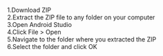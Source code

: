 1.Download ZIP <br>
2.Extract the ZIP file to any folder on your computer<br>
3.Open Android Studio<br>
4.Click File > Open<br>
5.Navigate to the folder where you extracted the ZIP<br>
6.Select the folder and click OK
